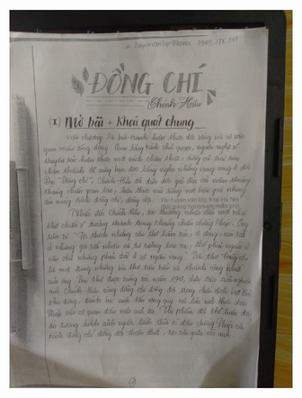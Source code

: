 [![9b924171b6eb43b51afa.jpg](https://github.com/uploadimagefree/2021/blob/main/9b924171b6eb43b51afa.jpg?raw=true)](https://github.com/uploadimagefree/2021/blob/main/9b924171b6eb43b51afa.jpg?raw=true)
